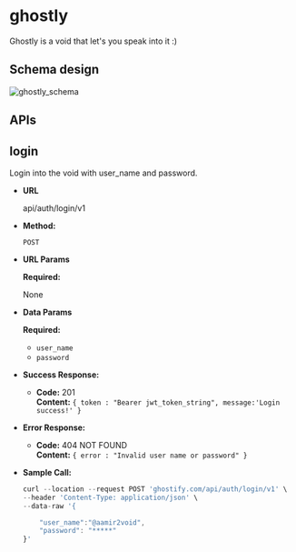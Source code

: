 # ghostly
Ghostly is a void that let's you speak into it :)

## Schema design


![ghostly_schema](https://user-images.githubusercontent.com/20106622/116774465-66102c00-aa7a-11eb-93b4-77f8aac28a4e.PNG)





## APIs

**login**
----
  Login into the void with user_name and password.

* **URL**

  api/auth/login/v1

* **Method:**

  `POST`
  
*  **URL Params**

   **Required:**
 
   None

* **Data Params**

   **Required:**
 
   - `user_name`
   - `password`

* **Success Response:**

  * **Code:** 201 <br />
    **Content:** `{ token : "Bearer jwt_token_string", message:'Login success!' }`
 
* **Error Response:**

  * **Code:** 404 NOT FOUND <br />
    **Content:** `{ error : "Invalid user name or password" }`

* **Sample Call:**

  ```javascript
  curl --location --request POST 'ghostify.com/api/auth/login/v1' \
  --header 'Content-Type: application/json' \
  --data-raw '{

      "user_name":"@aamir2void",
      "password": "*****"
  }'
  ```
